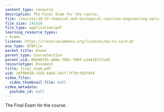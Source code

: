 ```yaml
---
content_type: resource
description: The Final Exam for the course.
file: /courses/10-37-chemical-and-biological-reaction-engineering-spring-2007/3df90d5015556ebb24cf7f79cfd5f943_final_exam.pdf
file_size: 141428
file_type: application/pdf
learning_resource_types:
- Exams
license: https://creativecommons.org/licenses/by-nc-sa/4.0/
ocw_type: OCWFile
parent_title: Exams
parent_type: CourseSection
parent_uid: 66846f61-a88e-f89c-f09f-e14e1b717cd3
resourcetype: Document
title: final_exam.pdf
uid: 3df90d50-1555-6ebb-24cf-7f79cfd5f943
video_files:
  video_thumbnail_file: null
video_metadata:
  youtube_id: null
---
```

The Final Exam for the course.